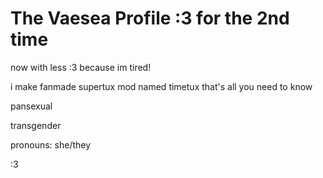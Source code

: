 # The Vaesea Profile :3 for the 2nd time

now with less :3 because im tired!

i make fanmade supertux mod named timetux
that's all you need to know


pansexual

transgender

pronouns: she/they


:3 
